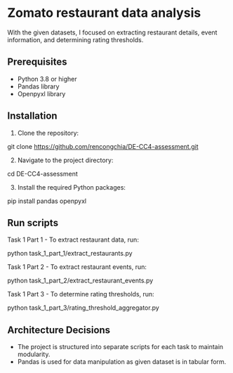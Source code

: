 # Zomato restaurant data analysis

With the given datasets, I focused on extracting restaurant details, event information, and determining rating thresholds.

## Prerequisites

- Python 3.8 or higher
- Pandas library
- Openpyxl library

## Installation

1. Clone the repository:

git clone https://github.com/rencongchia/DE-CC4-assessment.git

2. Navigate to the project directory:

cd DE-CC4-assessment

3. Install the required Python packages:

pip install pandas openpyxl

## Run scripts

Task 1 Part 1 - To extract restaurant data, run:

python task_1_part_1/extract_restaurants.py

Task 1 Part 2 - To extract restaurant events, run:

python task_1_part_2/extract_restaurant_events.py

Task 1 Part 3 - To determine rating thresholds, run:

python task_1_part_3/rating_threshold_aggregator.py

## Architecture Decisions
- The project is structured into separate scripts for each task to maintain modularity.
- Pandas is used for data manipulation as given dataset is in tabular form.
